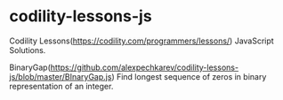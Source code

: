 # codility-lessons-js
Codility Lessons(https://codility.com/programmers/lessons/) JavaScript Solutions.

BinaryGap(https://github.com/alexpechkarev/codility-lessons-js/blob/master/BInaryGap.js)
Find longest sequence of zeros in binary representation of an integer.
